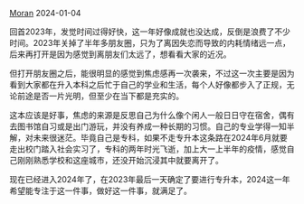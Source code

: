 [Moran](https://fmoran.me/post/guan-yu-wo.html) 2024-01-04

回首2023年，发觉时间过得好快，这一年好像成就也没达成，反倒是浪费了不少时间。2023年关掉了半年多朋友圈，只为了离因失恋而导致的内耗情绪远一点，后来再打开是因为感觉到离朋友们太远了，想看看大家的近况。 

但打开朋友圈之后，能很明显的感觉到焦虑感再一次袭来，不过这一次主要是因为看到大家都在升入本科之后忙于自己的学业和生活，每个人好像都步入了正规，无论前途是否一片光明，但至少在当下都是充实的。 

这本应该是好事，焦虑的来源是反思自己为什么像个闲人一般日日守在宿舍，偶有去图书馆自习或是出门游玩，并没有养成一种长期的习惯。自己的专业学得一知半解，对未来很迷茫。毕竟自己是专科，如果不走专升本这条路在2024年6月就要走出校门踏入社会实习了，专科的两年时光飞逝，加上大一上半年的疫情，感觉自己刚刚熟悉学校和这座城市，还没开始沉浸其中就要离开了。 

现在已经进入2024年了，在2023年最后一天确定了要进行专升本，2024这一年希望能专注于这一件事，做好这一件事，就满足了。 